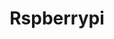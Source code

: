 ---
title: "Rspberrypi"
description: "Raspberrypiの個人的な知見、覚え書きなど"
slug: "markdown"
image: "raspi.jpeg"
style:
    background: "#6b69d6"
    color: "#fff"
---